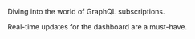 Diving into the world of GraphQL subscriptions.

Real-time updates for the dashboard are a must-have.